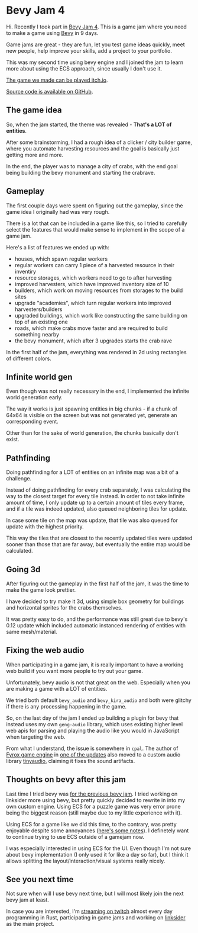 # Bevy Jam 4

Hi. Recently I took part in [Bevy Jam 4](https://itch.io/jam/bevy-jam-4).
This is a game jam where you need to make a game using [Bevy](https://bevyengine.org) in 9 days.

Game jams are great - they are fun, let you test game ideas quickly, meet new people, help improve your skills, add a project to your portfolio.

This was my second time using bevy engine and I joined the jam to learn more about using the ECS approach, since usually I don't use it.

[The game we made can be played itch.io](https://kuviman.itch.io/ents).

[Source code is available on GitHub](https://github.com/kuviman/ents).

## The game idea

So, when the jam started, the theme was revealed - **That's a LOT of entities**.

After some brainstorming, I had a rough idea of a clicker / city builder game, where you automate harvesting resources and the goal is basically just getting more and more.

In the end, the player was to manage a city of crabs, with the end goal being building the bevy monument and starting the crabrave.

## Gameplay

The first couple days were spent on figuring out the gameplay, since the game idea I originally had was very rough.

There is a lot that can be included in a game like this, so I tried to carefully select the features that would make sense to implement in the scope of a game jam.

Here's a list of features we ended up with:

- houses, which spawn regular workers
- regular workers can carry 1 piece of a harvested resource in their inventiry
- resource storages, which workers need to go to after harvesting
- improved harvesters, which have improved inventory size of 10
- builders, which work on moving resources from storages to the build sites
- upgrade "academies", which turn regular workers into improved harvesters/builders
- upgraded buildings, which work like constructing the same building on top of an existing one
- roads, which make crabs move faster and are required to build something nearby
- the bevy monument, which after 3 upgrades starts the crab rave

In the first half of the jam, everything was rendered in 2d using rectangles of different colors.

## Infinite world gen

Even though was not really necessary in the end, I implemented the infinite world generation early.

The way it works is just spawning entities in big chunks - if a chunk of 64x64 is visible on the screen but was not generated yet, generate an corresponding event.

Other than for the sake of world generation, the chunks basically don't exist.

## Pathfinding

Doing pathfinding for a LOT of entities on an infinite map was a bit of a challenge.

Instead of doing pathfinding for every crab separately, I was calculating the way to the closest target for every tile instead.
In order to not take infinite amount of time, I only update up to a certain amount of tiles every frame,
and if a tile was indeed updated, also queued neighboring tiles for update.

In case some tile on the map was update, that tile was also queued for update with the highest priority.

This way the tiles that are closest to the recently updated tiles were updated sooner than those that are far away, but eventually the entire map would be calculated.

## Going 3d

After figuring out the gameplay in the first half of the jam, it was the time to make the game look prettier.

I have decided to try make it 3d, using simple box geometry for buildings and horizontal sprites for the crabs themselves.

It was pretty easy to do, and the performance was still great due to bevy's 0.12 update which included automatic instanced rendering of entities with same mesh/material.

## Fixing the web audio

When participating in a game jam, it is really important to have a working web build if you want more people to try out your game.

Unfortunately, bevy audio is not that great on the web.
Especially when you are making a game with a LOT of entities.

We tried both default `bevy_audio` and `bevy_kira_audio` and both were glitchy if there is any processing happening in the game.

So, on the last day of the jam I ended up building a plugin for bevy that instead uses my own `geng-audio` library, which uses existing higher level web apis for parsing and playing the audio like you would in JavaScript when targeting the web.

From what I understand, the issue is somewhere in `cpal`. The author of [Fyrox game engine](https://fyrox.rs) in [one of the updates](https://fyrox.rs/blog/post/fyrox-game-engine-0-30/) also moved to a custom audio library [tinyaudio](https://crates.io/crates/tinyaudio), claiming it fixes the sound artifacts.

## Thoughts on bevy after this jam

Last time I tried bevy was [for the previous bevy jam](https://kuviman.itch.io/linksider/devlog/520806/i-tried-bevy-for-the-first-time-for-a-game-jam).
I tried working on linksider more using bevy, but pretty quickly decided to rewrite in into my own custom engine.
Using ECS for a puzzle game was very error prone being the biggest reason (still maybe due to my little experience with it).

Using ECS for a game like we did this time, to the contrary, was pretty enjoyable despite some annoyances ([here's some notes](BEVY_POG.md)). I definetely want to continue trying to use ECS outside of a gamejam now.

I was especially interested in using ECS for the UI. Even though I'm not sure about bevy implementation (I only used it for like a day so far), but I think it allows splitting the layout/interaction/visual systems really nicely.

## See you next time

Not sure when will I use bevy next time, but I will most likely join the next bevy jam at least.

In case you are interested, I'm [streaming on twitch](https://twitch.tv/kuviman) almost every day programming in Rust, participating in game jams and working on [linksider](https://kuviman.itch.io/linksider) as the main project.
